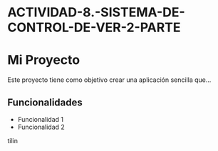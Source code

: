 # ACTIVIDAD-8.-SISTEMA-DE-CONTROL-DE-VER-2-PARTE

# Mi Proyecto

Este proyecto tiene como objetivo crear una aplicación sencilla que...

## Funcionalidades

- Funcionalidad 1
- Funcionalidad 2

tilin